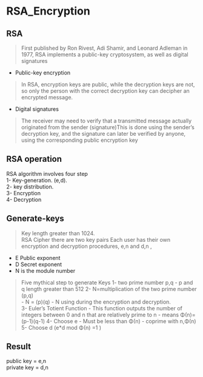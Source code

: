 RSA_Encryption
==========

RSA
-----

> First published by Ron Rivest, Adi Shamir, and Leonard Adleman in 1977, RSA implements a public-key cryptosystem, as well as digital signatures

 * Public-key encryption     
> In RSA, encryption keys are public, while the decryption keys are not, so only the person with the correct decryption key can decipher an encrypted message.

* Digital signatures                          

> The receiver may need to verify that a transmitted message actually originated from the sender (signature)This is done using the sender’s decryption key, and the signature can later be verified by anyone, using the corresponding public encryption key

RSA operation
-----
RSA algorithm involves four step    
1- Key-generation. (e,d).   
2- key distribution.    
3- Encryption     
4- Decryption   

Generate-keys 
-----
> Key length greater than 1024.   
> RSA Cipher there are two key pairs
> Each user has their own encryption and decryption procedures, e,n and d,n ,
  - E Public exponent  
  - D Secret exponent  
  - N is the module number  
> Five mythical step to generate Keys
  1-  two prime number p,q
      - p and q length greater than 512
  2-  N=multiplication of the two prime number (p,q)    
      - N = (p)(q) 
      - N using during the encryption and decryption.       
  3-  Euler’s Totient Function 
      -  This function outputs the number of integers between 0 and n that are relatively prime to n
      -  means  Φ(n)= (p-1)(q-1)
  4-  Choose e
      - Must be less than Φ(n)
      - coprime with n,Φ(n) 
  5- Choose d  (e*d mod Φ(n) =1 )
  
  Result
  ----
  public key = e,n    
  private key = d,n 
